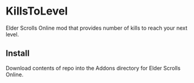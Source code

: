 # KillsToLevel
Elder Scrolls Online mod that provides number of kills to reach your next level.

## Install

Download contents of repo into the Addons directory for Elder Scrolls Online. 
